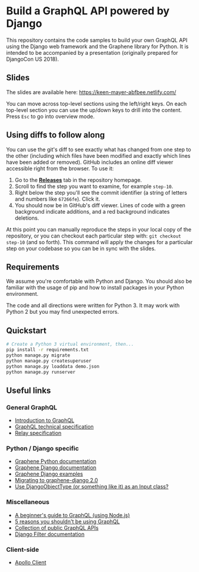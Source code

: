 # Build a GraphQL API powered by Django

This repository contains the code samples to build your own GraphQL API using the Django web framework and the Graphene library for Python. It is intended to be accompanied by a presentation (originally prepared for DjangoCon US 2018).

## Slides

The slides are available here: https://keen-mayer-abfbee.netlify.com/

You can move across top-level sections using the left/right keys. On each top-level section you can use the up/down keys to drill into the content. Press `Esc` to go into overview mode.

## Using diffs to follow along

You can use the git's diff to see exactly what has changed from one step to the other (including which files have been modified and exactly which lines have been added or removed). GitHub includes an online diff viewer accessible right from the browser. To use it:

1. Go to the [**Releases**](https://github.com/unplugstudio/graphql-cookbook/releases) tab in the repository homepage.
1. Scroll to find the step you want to examine, for example `step-10`.
1. Right below the step you'll see the commit identifier (a string of letters and numbers like `67266fe`). Click it.
1. You should now be in GitHub's diff viewer. Lines of code with a green background indicate additions, and a red background indicates deletions.

At this point you can manually reproduce the steps in your local copy of the repository, or you can checkout each particular step with: `git checkout step-10` (and so forth). This command will apply the changes for a particular step on your codebase so you can be in sync with the slides.

## Requirements

We assume you're comfortable with Python and Django. You should also be familiar with the usage of pip and how to install packages in your Python environment.

The code and all directions were written for Python 3. It may work with Python 2 but you may find unexpected errors.

## Quickstart

```bash
# Create a Python 3 virtual environment, then...
pip install -r requirements.txt
python manage.py migrate
python manage.py createsuperuser
python manage.py loaddata demo.json
python manage.py runserver
```

## Useful links

### General GraphQL
- [Introduction to GraphQL](https://graphql.org/learn/)
- [GraphQL technical specification](https://facebook.github.io/graphql/)
- [Relay specification](https://facebook.github.io/relay/docs/en/graphql-server-specification.html)

### Python / Django specific
- [Graphene Python documentation](http://docs.graphene-python.org/en/latest/)
- [Graphene Django documentation](https://docs.graphene-python.org/projects/django/en/latest/)
- [Graphene Django examples](https://github.com/graphql-python/graphene-django/tree/master/examples)
- [Migrating to graphene-django 2.0](https://github.com/graphql-python/graphene/blob/master/UPGRADE-v2.0.md)
- [Use DjangoObjectType (or something like it) as an Input class?](https://github.com/graphql-python/graphene-django/issues/121)

### Miscellaneous
- [A beginner's guide to GraphQL (using Node.js)](https://medium.freecodecamp.org/a-beginners-guide-to-graphql-60e43b0a41f5)
- [5 reasons you shouldn't be using GraphQL](https://blog.logrocket.com/5-reasons-you-shouldnt-be-using-graphql-61c7846e7ed3)
- [Collection of public GraphQL APIs](http://apis.guru/graphql-apis/)
- [Django Filter documentation](https://django-filter.readthedocs.io/en/master/index.html)

### Client-side
- [Apollo Client](https://www.apollographql.com/client)
